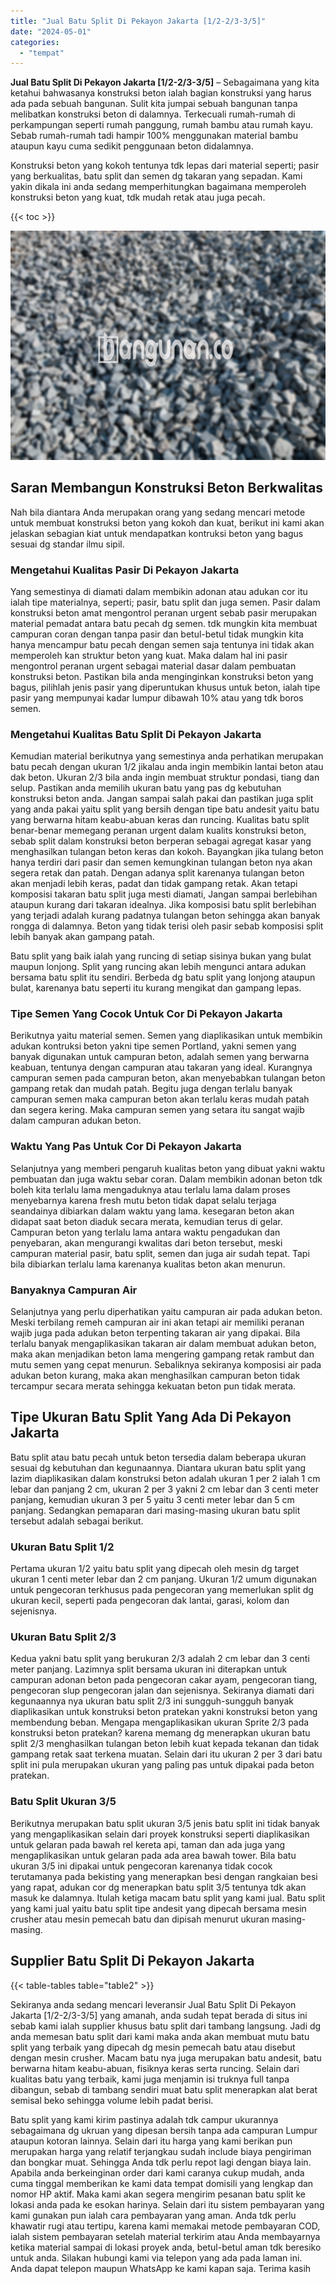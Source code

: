 ```yaml
---
title: "Jual Batu Split Di Pekayon Jakarta [1/2-2/3-3/5]"
date: "2024-05-01"
categories: 
  - "tempat"
---
```


**Jual Batu Split Di Pekayon Jakarta \[1/2-2/3-3/5\]** – Sebagaimana yang kita ketahui bahwasanya konstruksi beton ialah bagian konstruksi yang harus ada pada sebuah bangunan. Sulit kita jumpai sebuah bangunan tanpa melibatkan konstruksi beton di dalamnya. Terkecuali rumah-rumah di perkampungan seperti rumah panggung, rumah bambu atau rumah kayu. Sebab rumah-rumah tadi hampir 100% menggunakan material bambu ataupun kayu cuma sedikit penggunaan beton didalamnya.

Konstruksi beton yang kokoh tentunya tdk lepas dari material seperti; pasir yang berkualitas, batu split dan semen dg takaran yang sepadan. Kami yakin dikala ini anda sedang memperhitungkan bagaimana memperoleh konstruksi beton yang kuat, tdk mudah retak atau juga pecah.

{{< toc >}}

![Jual Batu Split Di Pekayon Jakarta [1/2-2/3-3/5]](/images/jual-batu-split-07.png)

## Saran Membangun Konstruksi Beton Berkwalitas

Nah bila diantara Anda merupakan orang yang sedang mencari metode untuk membuat konstruksi beton yang kokoh dan kuat, berikut ini kami akan jelaskan sebagian kiat untuk mendapatkan kontruksi beton yang bagus sesuai dg standar ilmu sipil.

### Mengetahui Kualitas Pasir Di Pekayon Jakarta

Yang semestinya di diamati dalam membikin adonan atau adukan cor itu ialah tipe materialnya, seperti; pasir, batu split dan juga semen. Pasir dalam konstruksi beton amat mengontrol peranan urgent sebab pasir merupakan material pemadat antara batu pecah dg semen. tdk mungkin kita membuat campuran coran dengan tanpa pasir dan betul-betul tidak mungkin kita hanya mencampur batu pecah dengan semen saja tentunya ini tidak akan memperoleh kan struktur beton yang kuat. Maka dalam hal ini pasir mengontrol peranan urgent sebagai material dasar dalam pembuatan konstruksi beton. Pastikan bila anda menginginkan konstruksi beton yang bagus, pilihlah jenis pasir yang diperuntukan khusus untuk beton, ialah tipe pasir yang mempunyai kadar lumpur dibawah 10% atau yang tdk boros semen.

### Mengetahui Kualitas Batu Split Di Pekayon Jakarta

Kemudian material berikutnya yang semestinya anda perhatikan merupakan batu pecah dengan ukuran 1/2 jikalau anda ingin membikin lantai beton atau dak beton. Ukuran 2/3 bila anda ingin membuat struktur pondasi, tiang dan selup. Pastikan anda memilih ukuran batu yang pas dg kebutuhan konstruksi beton anda. Jangan sampai salah pakai dan pastikan juga split yang anda pakai yaitu split yang bersih dengan tipe batu andesit yaitu batu yang berwarna hitam keabu-abuan keras dan runcing. Kualitas batu split benar-benar memegang peranan urgent dalam kualits konstruksi beton, sebab split dalam konstruksi beton berperan sebagai agregat kasar yang menghasilkan tulangan beton keras dan kokoh. Bayangkan jika tulang beton hanya terdiri dari pasir dan semen kemungkinan tulangan beton nya akan segera retak dan patah. Dengan adanya split karenanya tulangan beton akan menjadi lebih keras, padat dan tidak gampang retak. Akan tetapi komposisi takaran batu split juga mesti diamati, Jangan sampai berlebihan ataupun kurang dari takaran idealnya. Jika komposisi batu split berlebihan yang terjadi adalah kurang padatnya tulangan beton sehingga akan banyak rongga di dalamnya. Beton yang tidak terisi oleh pasir sebab komposisi split lebih banyak akan gampang patah.

Batu split yang baik ialah yang runcing di setiap sisinya bukan yang bulat maupun lonjong. Split yang runcing akan lebih mengunci antara adukan bersama batu split itu sendiri. Berbeda dg batu split yang lonjong ataupun bulat, karenanya batu seperti itu kurang mengikat dan gampang lepas.

### Tipe Semen Yang Cocok Untuk Cor Di Pekayon Jakarta

Berikutnya yaitu material semen. Semen yang diaplikasikan untuk membikin adukan kontruksi beton yakni tipe semen Portland, yakni semen yang banyak digunakan untuk campuran beton, adalah semen yang berwarna keabuan, tentunya dengan campuran atau takaran yang ideal. Kurangnya campuran semen pada campuran beton, akan menyebabkan tulangan beton gampang retak dan mudah patah. Begitu juga dengan terlalu banyak campuran semen maka campuran beton akan terlalu keras mudah patah dan segera kering. Maka campuran semen yang setara itu sangat wajib dalam campuran adukan beton.

### Waktu Yang Pas Untuk Cor Di Pekayon Jakarta

Selanjutnya yang memberi pengaruh kualitas beton yang dibuat yakni waktu pembuatan dan juga waktu sebar coran. Dalam membikin adonan beton tdk boleh kita terlalu lama mengaduknya atau terlalu lama dalam proses menyebarnya karena fresh mutu beton tidak dapat selalu terjaga seandainya dibiarkan dalam waktu yang lama. kesegaran beton akan didapat saat beton diaduk secara merata, kemudian terus di gelar. Campuran beton yang terlalu lama antara waktu pengadukan dan penyebaran, akan mengurangi kwalitas dari beton tersebut, meski campuran material pasir, batu split, semen dan juga air sudah tepat. Tapi bila dibiarkan terlalu lama karenanya kualitas beton akan menurun.

### Banyaknya Campuran Air

Selanjutnya yang perlu diperhatikan yaitu campuran air pada adukan beton. Meski terbilang remeh campuran air ini akan tetapi air memiliki peranan wajib juga pada adukan beton terpenting takaran air yang dipakai. Bila terlalu banyak mengaplikasikan takaran air dalam membuat adukan beton, maka akan menjadikan beton lama mengering gampang retak rambut dan mutu semen yang cepat menurun. Sebaliknya sekiranya komposisi air pada adukan beton kurang, maka akan menghasilkan campuran beton tidak tercampur secara merata sehingga kekuatan beton pun tidak merata.

## Tipe Ukuran Batu Split Yang Ada Di Pekayon Jakarta

Batu split atau batu pecah untuk beton tersedia dalam beberapa ukuran sesuai dg kebutuhan dan kegunaannya. Diantara ukuran batu split yang lazim diaplikasikan dalam konstruksi beton adalah ukuran 1 per 2 ialah 1 cm lebar dan panjang 2 cm, ukuran 2 per 3 yakni 2 cm lebar dan 3 centi meter panjang, kemudian ukuran 3 per 5 yaitu 3 centi meter lebar dan 5 cm panjang. Sedangkan pemaparan dari masing-masing ukuran batu split tersebut adalah sebagai berikut.

### Ukuran Batu Split 1/2

Pertama ukuran 1/2 yaitu batu split yang dipecah oleh mesin dg target ukuran 1 centi meter lebar dan 2 cm panjang. Ukuran 1/2 umum digunakan untuk pengecoran terkhusus pada pengecoran yang memerlukan split dg ukuran kecil, seperti pada pengecoran dak lantai, garasi, kolom dan sejenisnya.

### Ukuran Batu Split 2/3

Kedua yakni batu split yang berukuran 2/3 adalah 2 cm lebar dan 3 centi meter panjang. Lazimnya split bersama ukuran ini diterapkan untuk campuran adonan beton pada pengecoran cakar ayam, pengecoran tiang, pengecoran slup pengecoran jalan dan sejenisnya. Sekiranya diamati dari kegunaannya nya ukuran batu split 2/3 ini sungguh-sungguh banyak diaplikasikan untuk konstruksi beton pratekan yakni konstruksi beton yang membendung beban. Mengapa mengaplikasikan ukuran Sprite 2/3 pada konstruksi beton pratekan? karena memang dg menerapkan ukuran batu split 2/3 menghasilkan tulangan beton lebih kuat kepada tekanan dan tidak gampang retak saat terkena muatan. Selain dari itu ukuran 2 per 3 dari batu split ini pula merupakan ukuran yang paling pas untuk dipakai pada beton pratekan.

### Batu Split Ukuran 3/5

Berikutnya merupakan batu split ukuran 3/5 jenis batu split ini tidak banyak yang mengaplikasikan selain dari proyek konstruksi seperti diaplikasikan untuk gelaran pada bawah rel kereta api, taman dan ada juga yang mengaplikasikan untuk gelaran pada ada area bawah tower. Bila batu ukuran 3/5 ini dipakai untuk pengecoran karenanya tidak cocok terutamanya pada bekisting yang menerapkan besi dengan rangkaian besi yang rapat, adukan cor dg menerapkan batu split 3/5 tentunya tdk akan masuk ke dalamnya. Itulah ketiga macam batu split yang kami jual. Batu split yang kami jual yaitu batu split tipe andesit yang dipecah bersama mesin crusher atau mesin pemecah batu dan dipisah menurut ukuran masing-masing.

## Supplier Batu Split Di Pekayon Jakarta

{{< table-tables table="table2" >}}

Sekiranya anda sedang mencari leveransir Jual Batu Split Di Pekayon Jakarta \[1/2-2/3-3/5\] yang amanah, anda sudah tepat berada di situs ini sebab kami ialah supplier khusus batu split dari tambang langsung. Jadi dg anda memesan batu split dari kami maka anda akan membuat mutu batu split yang terbaik yang dipecah dg mesin pemecah batu atau disebut dengan mesin crusher. Macam batu nya juga merupakan batu andesit, batu berwarna hitam keabu-abuan, fisiknya keras serta runcing. Selain dari kualitas batu yang terbaik, kami juga menjamin isi truknya full tanpa dibangun, sebab di tambang sendiri muat batu split menerapkan alat berat semisal beko sehingga volume lebih padat berisi.

Batu split yang kami kirim pastinya adalah tdk campur ukurannya sebagaimana dg ukruan yang dipesan bersih tanpa ada campuran Lumpur ataupun kotoran lainnya. Selain dari itu harga yang kami berikan pun merupakan harga yang relatif terjangkau sudah include biaya pengiriman dan bongkar muat. Sehingga Anda tdk perlu repot lagi dengan biaya lain. Apabila anda berkeinginan order dari kami caranya cukup mudah, anda cuma tinggal memberikan ke kami data tempat domisili yang lengkap dan nomor HP aktif. Maka kami akan segera mengirim pesanan batu split ke lokasi anda pada ke esokan harinya. Selain dari itu sistem pembayaran yang kami gunakan pun ialah cara pembayaran yang aman. Anda tdk perlu khawatir rugi atau tertipu, karena kami memakai metode pembayaran COD, ialah sistem pembayaran setelah material terkirim atau Anda membayarnya ketika material sampai di lokasi proyek anda, betul-betul aman tdk beresiko untuk anda. Silakan hubungi kami via telepon yang ada pada laman ini. Anda dapat telepon maupun WhatsApp ke kami kapan saja. Terima kasih
